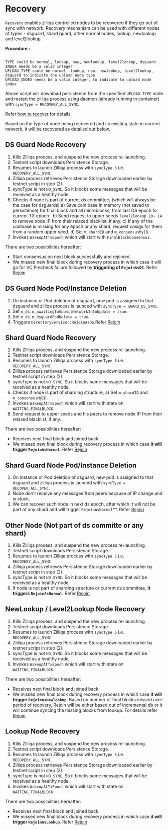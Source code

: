 
# Recovery

`Recovery` enables zilliqa controlled nodes to be recovered if they go out of sync with network.
Recovery mechanism can be used with different nodes of types - dsguard, shard guard, other normal nodes,
lookup, newlookup and level2lookup.

**Procedure :**

```Usage: ./testnet.sh recover TYPE "INDEX1 INDEX2 INDEX3 ..." [ -u UPLOAD_TYPE UPLOAD_INDEX ]

TYPE could be normal, lookup, new, newlookup, level2lookup, dsguard
INDEX needs be a valid integer
UPLOAD_TYPE could be normal, lookup, new, newlookup, level2lookup, dsguard to indicate the upload node type
UPLOAD_INDEX needs be a valid integer, to indicate to upload node index

```

Above script will download persistence from the specified `UPLOAD_TYPE` node and restart the zilliqa process using daemon (already running in container) with `syncType = RECOVERY_ALL_SYNC`.

Refer [how to recover](https://github.com/Zilliqa/dev-docs/blob/master/devops/mainnet-maintenance.md#how-to-recover-a-node) for details.

Based on the type of node being recovered and its existing state in current network, it will be recovered as  detailed out below.

## DS Guard Node Recovery

1. Kills Zilliqa process, and suspend the new process re-launching.
2. Testnet script downloads Persistence Storage.
3. Resumes to launch Zilliqa process with `syncType 5` i.e. `RECOVERY_ALL_SYNC`
4. Zilliqa process retrieves Persistence Storage downloaded earlier by testnet script in step (2).
5. syncType is not `NO_SYNC`. So it blocks some messages that will be received as a healthy node.
6. Checks if node is part of current ds committee, (which will always be the case for dsguards)
    a) Save coin base in memory (not saved to persistence) for final block and all microblocks, from last DS epoch to current TX epoch .
    b) Send request to upper seeds `level2lookup 10- 14` to remove node IP from their relaxed blacklist, if any.
    c) If any of the coinbase is missing for any epoch or any shard, request cosigs for them from a random upper seed.
    d) Set `m_shardID` and `m_consensusMyID`.
7. Invokes `WakeupAtTxEpoch` which will start with `FinalBlockConsensus`.

There are two possibilities hereafter:

- Start consensus on next block successfully and rejoined.
- We missed new final block during recovery process in which case it will go for VC Precheck failure followed by **triggering of `RejoinAsDS`**. Refer [Rejoin](join-rejoin.md###`DirectoryService::RejoinAsDS`)

## DS Guard Node Pod/Instance Deletion

1. On instance or Pod deletion of dsguard, new pod is assigned to that dsguard and zilliqa process is launced with `syncType = GUARD_DS_SYNC`.
2. Set `m_ds.m_awaitingToSubmitNetworkInfoUpdate = true`.
3. Set `m_ds.m_dsguardPodDelete = true`.
4. Triggers `DirectoryService::RejoinAsDS`.Refer [Rejoin](join-rejoin.md###`DirectoryService::RejoinAsDS`)

## Shard Guard Node Recovery

1. Kills Zilliqa process, and suspend the new process re-launching.
2. Testnet script downloads Persistence Storage.
3. Resumes to launch Zilliqa process with `syncType 5` i.e. `RECOVERY_ALL_SYNC`
4. Zilliqa process retrieves Persistence Storage downloaded earlier by testnet script in step (2).
5. syncType is not `NO_SYNC`. So it blocks some messages that will be received as a healthy node.
6. Checks if node is part of sharding structure,
    a) Set `m_shardID` and `m_consensusMyID`.
7. Invokes `WakeupAtTxEpoch` which will start with state on `WAITING_FINALBLOCK`.
8. Send request to upper seeds and his peers to remove node IP from their relaxed blacklist, if any.

There are two possibilities hereafter:

- Receives next final block and joined back.
- We missed new final block during recovery process in which case **it will trigger `RejoinAsNormal`**. Refer [Rejoin](join-rejoin.md###`Node::RejoinAsNormal`)

## Shard Guard Node Pod/Instance Deletion

1. On instance or Pod deletion of dsguard, new pod is assigned to that dsguard and zilliqa process is launced with `syncType = RECOVER_ALL_SYNC`.
2. Node don't receive any messages from peers because of IP change and is stuck.
3. We can recover such node in next ds epoch, after which it will not be part of any shard and will trigger `RejoinAsNormal`**. Refer [Rejoin](join-rejoin.md###`Node::RejoinAsNormal`)

## Other Node (Not part of ds committe or any shard)

1. Kills Zilliqa process, and suspend the new process re-launching.
2. Testnet script downloads Persistence Storage.
3. Resumes to launch Zilliqa process with `syncType 5` i.e. `RECOVERY_ALL_SYNC`
4. Zilliqa process retrieves Persistence Storage downloaded earlier by testnet script in step (2).
5. syncType is not `NO_SYNC`. So it blocks some messages that will be received as a healthy node.
6. If node is not part of sharding structure or current ds committee, **It triggers `RejoinAsNormal`**. Refer [Rejoin](join-rejoin.md###`Node::RejoinAsNormal`)

## NewLookup / Level2Lookup Node Recovery

1. Kills Zilliqa process, and suspend the new process re-launching.
2. Testnet script downloads Persistence Storage.
3. Resumes to launch Zilliqa process with `syncType 5` i.e. `RECOVERY_ALL_SYNC`
4. Zilliqa process retrieves Persistence Storage downloaded earlier by testnet script in step (2).
5. syncType is not `NO_SYNC`. So it blocks some messages that will be received as a healthy node.
6. Invokes `WakeupAtTxEpoch` which will start with state on `WAITING_FINALBLOCK`.

There are two possibilities hereafter:

- Receives next final block and joined back.
- We missed new final block during recovery process in which case **it will trigger `RejoinAsNewlookup`**.
Based on number of final blocks missed over period of recovery, Rejoin will be either based out of incremental db or it will continue syncing the missing blocks from lookup. For details refer [Rejoin](join-rejoin.md###`Lookup::RejoinAsNewlookup`)

## Lookup Node Recovery

1. Kills Zilliqa process, and suspend the new process re-launching.
2. Testnet script downloads Persistence Storage.
3. Resumes to launch Zilliqa process with `syncType 5` i.e. `RECOVERY_ALL_SYNC`
4. Zilliqa process retrieves Persistence Storage downloaded earlier by testnet script in step (2).
5. syncType is not `NO_SYNC`. So it blocks some messages that will be received as a healthy node.
6. Invokes `WakeupAtTxEpoch` which will start with state on `WAITING_FINALBLOCK`.

There are two possibilities hereafter:

- Receives next final block and joined back.
- We missed new final block during recovery process in which case **it will trigger `RejoinAsLookup`**. Refer [Rejoin](join-rejoin.md###`Lookup::RejoinAsLookup`)
